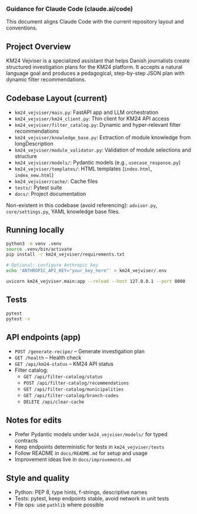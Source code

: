### Guidance for Claude Code (claude.ai/code)

This document aligns Claude Code with the current repository layout and conventions.

## Project Overview

KM24 Vejviser is a specialized assistant that helps Danish journalists create structured investigation plans for the KM24 platform. It accepts a natural language goal and produces a pedagogical, step-by-step JSON plan with dynamic filter recommendations.

## Codebase Layout (current)

- `km24_vejviser/main.py`: FastAPI app and LLM orchestration
- `km24_vejviser/km24_client.py`: Thin client for KM24 API access
- `km24_vejviser/filter_catalog.py`: Dynamic and hyper-relevant filter recommendations
- `km24_vejviser/knowledge_base.py`: Extraction of module knowledge from longDescription
- `km24_vejviser/module_validator.py`: Validation of module selections and structure
- `km24_vejviser/models/`: Pydantic models (e.g., `usecase_response.py`)
- `km24_vejviser/templates/`: HTML templates (`index.html`, `index_new.html`)
- `km24_vejviser/cache/`: Cache files
- `tests/`: Pytest suite
- `docs/`: Project documentation

Non-existent in this codebase (avoid referencing): `advisor.py`, `core/settings.py`, YAML knowledge base files.

## Running locally

```bash
python3 -m venv .venv
source .venv/bin/activate
pip install -r km24_vejviser/requirements.txt

# Optional: configure Anthropic key
echo 'ANTHROPIC_API_KEY="your_key_here"' > km24_vejviser/.env

uvicorn km24_vejviser.main:app --reload --host 127.0.0.1 --port 8000
```

## Tests

```bash
pytest
pytest -v
```

## API endpoints (app)

- `POST /generate-recipe/` – Generate investigation plan
- `GET /health` – Health check
- `GET /api/km24-status` – KM24 API status
- Filter catalog:
  - `GET /api/filter-catalog/status`
  - `POST /api/filter-catalog/recommendations`
  - `GET /api/filter-catalog/municipalities`
  - `GET /api/filter-catalog/branch-codes`
  - `DELETE /api/clear-cache`

## Notes for edits

- Prefer Pydantic models under `km24_vejviser/models/` for typed contracts
- Keep endpoints deterministic for tests in `km24_vejviser/tests`
- Follow README in `docs/README.md` for setup and usage
- Improvement ideas live in `docs/improvements.md`

## Style and quality

- Python: PEP 8, type hints, f-strings, descriptive names
- Tests: pytest, keep endpoints stable, avoid network in unit tests
- File ops: use `pathlib` where possible